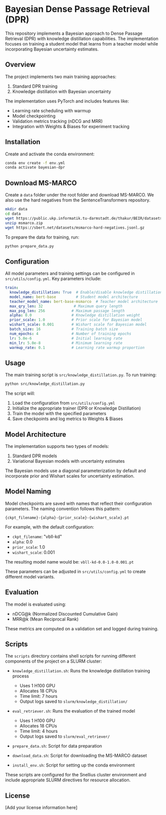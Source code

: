 # Bayesian Dense Passage Retrieval (DPR)

This repository implements a Bayesian approach to Dense Passage Retrieval (DPR) with knowledge distillation capabilities. The implementation focuses on training a student model that learns from a teacher model while incorporating Bayesian uncertainty estimates.

## Overview

The project implements two main training approaches:
1. Standard DPR training
2. Knowledge distillation with Bayesian uncertainty

The implementation uses PyTorch and includes features like:
- Learning rate scheduling with warmup
- Model checkpointing
- Validation metrics tracking (nDCG and MRR)
- Integration with Weights & Biases for experiment tracking

## Installation

Create and activate the conda environment:
```bash
conda env create -f env.yml
conda activate bayesian-dpr
```

## Download MS-MARCO

Create a `data` folder under the root folder and download MS-MARCO. We also use the hard negatives from the SentenceTransformers repository.
```bash
mkdir data
cd data
wget https://public.ukp.informatik.tu-darmstadt.de/thakur/BEIR/datasets/msmarco.zip
unzip msmarco.zip
wget https://sbert.net/datasets/msmarco-hard-negatives.jsonl.gz
```

To prepare the data for training, run:
```bash
python prepare_data.py
```

## Configuration

All model parameters and training settings can be configured in `src/utils/config.yml`. Key parameters include:

```yaml
train:
  knowledge_distillation: True  # Enable/disable knowledge distillation
  model_name: bert-base         # Student model architecture
  teacher_model_name: bert-base-msmarco  # Teacher model architecture
  max_qry_len: 32              # Maximum query length
  max_psg_len: 256            # Maximum passage length
  alpha: 0.0                  # Knowledge distillation weight
  prior_scale: 1.0            # Prior scale for Bayesian model
  wishart_scale: 0.001        # Wishart scale for Bayesian model
  batch_size: 16              # Training batch size
  num_epochs: 4               # Number of training epochs
  lr: 5.0e-6                  # Initial learning rate
  min_lr: 5.0e-8              # Minimum learning rate
  warmup_rate: 0.1            # Learning rate warmup proportion
```

## Usage

The main training script is `src/knowledge_distillation.py`. To run training:

```bash
python src/knowledge_distillation.py
```

The script will:
1. Load the configuration from `src/utils/config.yml`
2. Initialize the appropriate trainer (DPR or Knowledge Distillation)
3. Train the model with the specified parameters
4. Save checkpoints and log metrics to Weights & Biases

## Model Architecture

The implementation supports two types of models:
1. Standard DPR models
2. Variational Bayesian models with uncertainty estimates

The Bayesian models use a diagonal parameterization by default and incorporate prior and Wishart scales for uncertainty estimation.

## Model Naming

Model checkpoints are saved with names that reflect their configuration parameters. The naming convention follows this pattern:
```
{ckpt_filename}-{alpha}-{prior_scale}-{wishart_scale}.pt
```

For example, with the default configuration:
- `ckpt_filename`: "vbll-kd"
- `alpha`: 0.0
- `prior_scale`: 1.0
- `wishart_scale`: 0.001

The resulting model name would be: `vbll-kd-0.0-1.0-0.001.pt`

These parameters can be adjusted in `src/utils/config.yml` to create different model variants.

## Evaluation

The model is evaluated using:
- nDCG@k (Normalized Discounted Cumulative Gain)
- MRR@k (Mean Reciprocal Rank)

These metrics are computed on a validation set and logged during training.

## Scripts

The `scripts` directory contains shell scripts for running different components of the project on a SLURM cluster:

- `knowledge_distillation.sh`: Runs the knowledge distillation training process
  - Uses 1 H100 GPU
  - Allocates 18 CPUs
  - Time limit: 7 hours
  - Output logs saved to `slurm/knowledge_distillation/`

- `eval_retriever.sh`: Runs the evaluation of the trained model
  - Uses 1 H100 GPU
  - Allocates 18 CPUs
  - Time limit: 4 hours
  - Output logs saved to `slurm/eval_retriever/`

- `prepare_data.sh`: Script for data preparation
- `download_data.sh`: Script for downloading the MS-MARCO dataset
- `install_env.sh`: Script for setting up the conda environment

These scripts are configured for the Snellius cluster environment and include appropriate SLURM directives for resource allocation.

## License

[Add your license information here]
